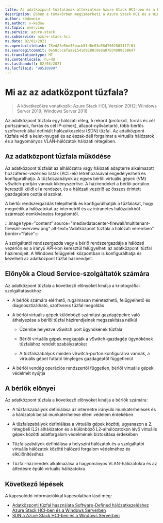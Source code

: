 ```yaml
---
title: Az adatközpont tűzfalának áttekintése Azure Stack HCI-ben és a Windows Serverben
description: Ebben a témakörben megismerheti a Azure Stack HCI és a Windows Server Datacenter-tűzfalát.
author: khdownie
ms.author: v-kedow
ms.topic: overview
ms.service: azure-stack
ms.subservice: azure-stack-hci
ms.date: 02/02/2021
ms.openlocfilehash: 78ed83e5be35bacb51d6e03d88d7662663117f61
ms.sourcegitcommit: 0e58c5cefaa81541d9280c0e8a87034989358647
ms.translationtype: MT
ms.contentlocale: hu-HU
ms.lasthandoff: 02/03/2021
ms.locfileid: "99510890"
---
```

# <a name="what-is-datacenter-firewall"></a>Mi az az adatközpont tűzfala?

> A következőkre vonatkozik: Azure Stack HCI, Version 20H2; Windows Server 2019; Windows Server 2016

Az adatközpont tűzfala egy hálózati réteg, 5 rekord (protokoll, forrás és cél portszámok, forrás és cél IP-címek), állapot-nyilvántartó, több-bérlős szoftverek által definiált hálózatkezelési (SDN) tűzfal. Az adatközpont tűzfala védi a kelet-nyugati és az észak-déli forgalmat a virtuális hálózatok és a hagyományos VLAN-hálózatok hálózati rétegében.

## <a name="how-datacenter-firewall-works"></a>Az adatközpont tűzfala működése

Az adatközpont tűzfalát az alhálózatra vagy hálózati adapterre alkalmazott hozzáférés-vezérlési listák (ACL-ek) létrehozásával engedélyezheti és konfigurálhatja. A tűzfalszabályok az egyes bérlői virtuális gépek (VM) vSwitch-portján vannak kikényszerítve. A házirendeket a bérlői portálon keresztül küldi el a rendszer, és a [hálózati vezérlő](network-controller-overview.md) az összes érintett gazdagépre osztja el azokat.

A bérlői rendszergazdák telepíthetik és konfigurálhatják a tűzfalakat, hogy megvédik a hálózatokat az internetről és az intranetes hálózatokból származó nemkívánatos forgalomtól.

:::image type="content" source="media/datacenter-firewall/multitenant-firewall-overview.png" alt-text="Adatközpont tűzfala a hálózati veremben" border="false":::

A szolgáltatói rendszergazda vagy a bérlő rendszergazdája a hálózati vezérlőn és a irányú API-kon keresztül felügyelheti az adatközponti tűzfal házirendjeit. A Windows felügyeleti központban is konfigurálhatja és kezelheti az adatközpont tűzfal házirendjeit.

## <a name="advantages-for-cloud-service-providers"></a>Előnyök a Cloud Service-szolgáltatók számára

Az adatközpont tűzfala a következő előnyöket kínálja a kriptográfiai szolgáltatásokhoz:

- A bérlők számára elérhető, rugalmasan méretezhető, felügyelhető és diagnosztizálható, szoftveres tűzfal megoldás

- A bérlői virtuális gépek különböző számítási gazdagépekre való áthelyezése a bérlői tűzfal házirendjeinek megszakítása nélkül

    - Üzembe helyezve vSwitch port ügynökének tűzfala

    - Bérlői virtuális gépek megkapják a vSwitch-gazdagép ügynökének tűzfalához rendelt szabályzatokat

    - A tűzfalszabályok minden vSwitch-porton konfigurálva vannak, a virtuális gépet futtató tényleges gazdagéptől függetlenül

- A bérlői vendég operációs rendszertől független, bérlői virtuális gépek védelmét nyújtja

## <a name="advantages-for-tenants"></a>A bérlők előnyei

Az adatközpont tűzfala a következő előnyöket kínálja a bérlők számára:

- A tűzfalszabályok definiálása az internetre irányuló munkaterhelések és a hálózatok belső munkaterhelése elleni védelem érdekében

- A tűzfalszabályok definiálása a virtuális gépek közötti, ugyanazon a 2. rétegbeli (L2) alhálózaton és a különböző L2-alhálózatokon lévő virtuális gépek közötti adatforgalom védelmének biztosítása érdekében

- Tűzfalszabályok definiálása a helyszíni hálózatok és a szolgáltatói virtuális hálózatok közötti hálózati forgalom védelméhez és elkülönítéséhez

- Tűzfal-házirendek alkalmazása a hagyományos VLAN-hálózatokra és az átfedésre épülő virtuális hálózatokra

## <a name="next-steps"></a>Következő lépések

A kapcsolódó információkkal kapcsolatban lásd még:

- [Adatközponti tűzfal használata Software-Defined hálózatkezeléshez Azure Stack HCI-ben és a Windows Serverben](../manage/use-datacenter-firewall.md)
- [SDN a Azure Stack HCI-ben és a Windows Serverben](software-defined-networking.md)
